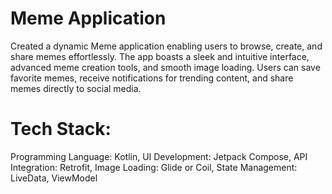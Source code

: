 

# Meme Application

Created a dynamic Meme application enabling users to browse, create, and share memes effortlessly. The app boasts a sleek and intuitive interface, advanced meme creation tools, and smooth image loading. Users can save favorite memes, receive notifications for trending content, and share memes directly to social media.

# Tech Stack:

Programming Language: Kotlin, 
UI Development: Jetpack Compose,
API Integration: Retrofit,
Image Loading: Glide or Coil,
State Management: LiveData, ViewModel

